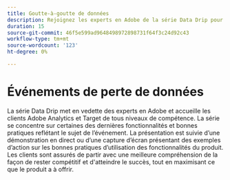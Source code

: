 ```yaml
---
title: Goutte-à-goutte de données
description: Rejoignez les experts en Adobe de la série Data Drip pour explorer les dernières fonctionnalités et bonnes pratiques d’Adobe Analytics et de Target, avec des démonstrations en direct permettant aux clients d’optimiser le potentiel du produit et de rester compétitifs.
duration: 15
source-git-commit: 46f5e599ad9648498972898731f64f3c24d92c43
workflow-type: tm+mt
source-wordcount: '123'
ht-degree: 0%

---
```


# Événements de perte de données

La série Data Drip met en vedette des experts en Adobe et accueille les clients Adobe Analytics et Target de tous niveaux de compétence. La série se concentre sur certaines des dernières fonctionnalités et bonnes pratiques reflétant le sujet de l’événement. La présentation est suivie d’une démonstration en direct ou d’une capture d’écran présentant des exemples d’action sur les bonnes pratiques d’utilisation des fonctionnalités du produit. Les clients sont assurés de partir avec une meilleure compréhension de la façon de rester compétitif et d&#39;atteindre le succès, tout en maximisant ce que le produit a à offrir.

<!-- CARDS

* activity-log.md {cta  = Watch event}

-->
